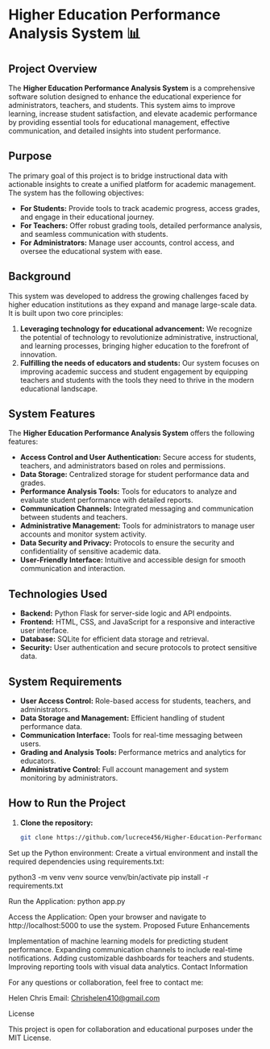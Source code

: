 # Higher Education Performance Analysis System 📊

## Project Overview

The **Higher Education Performance Analysis System** is a comprehensive software solution designed to enhance the educational experience for administrators, teachers, and students. This system aims to improve learning, increase student satisfaction, and elevate academic performance by providing essential tools for educational management, effective communication, and detailed insights into student performance.

## Purpose

The primary goal of this project is to bridge instructional data with actionable insights to create a unified platform for academic management. The system has the following objectives:

- **For Students:** Provide tools to track academic progress, access grades, and engage in their educational journey.
- **For Teachers:** Offer robust grading tools, detailed performance analysis, and seamless communication with students.
- **For Administrators:** Manage user accounts, control access, and oversee the educational system with ease.

## Background

This system was developed to address the growing challenges faced by higher education institutions as they expand and manage large-scale data. It is built upon two core principles:

1. **Leveraging technology for educational advancement:** We recognize the potential of technology to revolutionize administrative, instructional, and learning processes, bringing higher education to the forefront of innovation.
2. **Fulfilling the needs of educators and students:** Our system focuses on improving academic success and student engagement by equipping teachers and students with the tools they need to thrive in the modern educational landscape.

## System Features

The **Higher Education Performance Analysis System** offers the following features:

- **Access Control and User Authentication:** Secure access for students, teachers, and administrators based on roles and permissions.
- **Data Storage:** Centralized storage for student performance data and grades.
- **Performance Analysis Tools:** Tools for educators to analyze and evaluate student performance with detailed reports.
- **Communication Channels:** Integrated messaging and communication between students and teachers.
- **Administrative Management:** Tools for administrators to manage user accounts and monitor system activity.
- **Data Security and Privacy:** Protocols to ensure the security and confidentiality of sensitive academic data.
- **User-Friendly Interface:** Intuitive and accessible design for smooth communication and interaction.

## Technologies Used

- **Backend:** Python Flask for server-side logic and API endpoints.
- **Frontend:** HTML, CSS, and JavaScript for a responsive and interactive user interface.
- **Database:** SQLite for efficient data storage and retrieval.
- **Security:** User authentication and secure protocols to protect sensitive data.

## System Requirements

- **User Access Control:** Role-based access for students, teachers, and administrators.
- **Data Storage and Management:** Efficient handling of student performance data.
- **Communication Interface:** Tools for real-time messaging between users.
- **Grading and Analysis Tools:** Performance metrics and analytics for educators.
- **Administrative Control:** Full account management and system monitoring by administrators.

## How to Run the Project

1. **Clone the repository:**
   ```bash
   git clone https://github.com/lucrece456/Higher-Education-Performance-Analysis-System.git

Set up the Python environment:
Create a virtual environment and install the required dependencies using requirements.txt:

python3 -m venv venv
source venv/bin/activate
pip install -r requirements.txt

Run the Application:
python app.py

Access the Application:
Open your browser and navigate to http://localhost:5000 to use the system.
Proposed Future Enhancements

Implementation of machine learning models for predicting student performance.
Expanding communication channels to include real-time notifications.
Adding customizable dashboards for teachers and students.
Improving reporting tools with visual data analytics.
Contact Information

For any questions or collaboration, feel free to contact me:

Helen Chris
Email: Chrishelen410@gmail.com

License

This project is open for collaboration and educational purposes under the MIT License.

